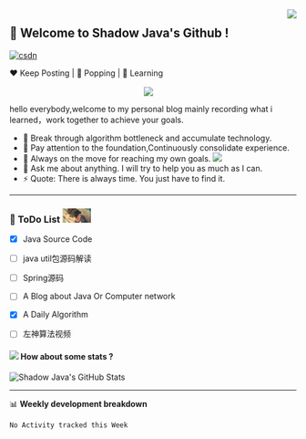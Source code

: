 <img  align='right' height="170" src="https://media.giphy.com/media/15olIOnCASbpS/giphy.gif?raw=true">

## 👋 Welcome to Shadow Java's Github !

[![csdn](https://img.shields.io/badge/-csdn-c14438?style=flat-square&logo=c&logoColor=white)](https://blog.csdn.net/liyuanbo1997)

:heart: Keep Posting | :black_heart: Popping | :blue_heart: Learning

<center>
<img align='center'  src="https://source.unsplash.com/user/erondu/1200x600">
</center>

hello everybody,welcome to my personal blog mainly recording what i learned，work together to achieve your goals.

- 🔭 Break through algorithm bottleneck and accumulate technology.
- 🌱 Pay attention to the foundation,Continuously consolidate experience.
- 👯 Always on the move for reaching my own goals. <img src="https://media.giphy.com/media/WUlplcMpOCEmTGBtBW/giphy.gif" width="30">
- 💬 Ask me about anything. I will try to help you as much as I can.
- ⚡ Quote: There is always time. You just have to find it.

---

### :panda_face: ToDo List  <img src="https://github.com/Shadow-Java/Shadow-Java/blob/main/image/img_rain_1.gif" width="50">

- [X]  Java Source Code

  - [ ]  java util包源码解读
  - [ ]  Spring源码
- [ ]  A Blog about Java Or Computer network
- [X]  A Daily Algorithm
- [ ]  左神算法视频

#### <img src="https://media.giphy.com/media/VgCDAzcKvsR6OM0uWg/giphy.gif" width="50"> How about some stats ?

![Shadow Java's GitHub Stats](https://github-readme-stats.vercel.app/api?username=Shadow-Java&&hide==["stars"]&show_icons=true&title_color=fff&icon_color=79ff97&text_color=9f9f9f&bg_color=151515)

---

📊 **Weekly development breakdown**

<!--START_SECTION:waka-->

```text
No Activity tracked this Week
```

<!--END_SECTION:waka-->
